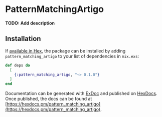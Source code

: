 # PatternMatchingArtigo

**TODO: Add description**

## Installation

If [available in Hex](https://hex.pm/docs/publish), the package can be installed
by adding `pattern_matching_artigo` to your list of dependencies in `mix.exs`:

```elixir
def deps do
  [
    {:pattern_matching_artigo, "~> 0.1.0"}
  ]
end
```

Documentation can be generated with [ExDoc](https://github.com/elixir-lang/ex_doc)
and published on [HexDocs](https://hexdocs.pm). Once published, the docs can
be found at [https://hexdocs.pm/pattern_matching_artigo](https://hexdocs.pm/pattern_matching_artigo).

